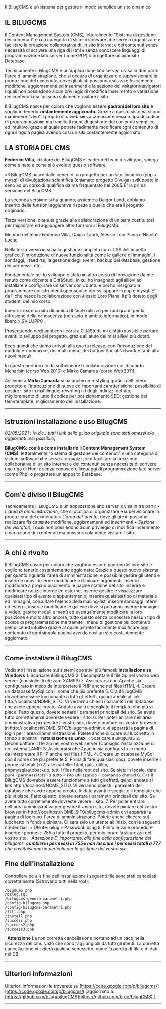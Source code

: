 
Il BilugCMS è un sistema per gestire in modo semplice un sito dinamico

## **IL BILUGCMS**

Il Content Management System (CMS), letteralmente "Sistema di gestione dei contenuti" è una categoria di sistemi software che serve a organizzare e facilitare la creazione collaborativa di un sito internet e dei contenuti senza necessità di scrivere una riga di Html e senza conoscere linguaggi di programmazione lato server (come PhP) o progettare un apposito Database.

Tecnicamente il BilugCMS è un'applicazione lato server, divisa in due parti: l'area di amministrazione, che si occupa di organizzare e supervisionare la produzione del contenuto, dove gli utenti possono realizzare fisicamente modifiche, aggiornamenti ed inserimenti e la sezione dei visitatori/navigatori i quali non possiedono alcun privilegio di modifica inserimento o variazione dei contenuti ma possono solamente visitare il sito.

Il BilugCMS nasce per coloro che vogliono essere **padroni del loro sito** e vogliono tenerlo **costantemente aggiornato**. Grazie a questo sistema si può mantenere "vivo" il proprio sito web senza conoscere nessun tipo di codice di programmazione ma tramite il menù di gestione dei contenuti semplice ed intuitivo, grazie al quale potrete facilmente modificare ogni contenuto di ogni singola pagina avendo così un sito costantemente aggiornato.

## **LA STORIA DEL CMS**

**Federico Villa**, ideatore del BilugCMS e leader del team di sviluppo, spiega come è nato e come si è evoluto questo software:

«Il BilugCMS nasce dalle ceneri di un progetto per un sito dinamico (php + mysql) di divulgazione scientifica (chiamato progetto Divulga) sviluppato in seno ad un corso di qualifica da me frequentato nel 2005. E' la prima versione del BilugCMS.

La seconda versione si ha quando, assieme a Daigor Landi, abbiamo inserito delle funzioni aggiuntive rispetto a quello che era il progetto originario.

Terza versione, ottenuta grazie alla collaborazione di un team costituitosi per migliorare ed aggiungere altre funzioni al BilugCMS.

Membri del team: Federico Villa, Daigor Landi, Alessio Loro Piana e Nicolo' Lucia;

Nella terza versione si ha la gestione completa con i CSS dell'aspetto grafico, l'introduzione di nuove funzionalità come le gallerie di immagini, i sondaggi, i feed rss, la gestione degli eventi, backup del database, gestione dei permessi, etc...

Fondamentale per lo sviluppo è stato un altro corso di formazione da me tenuto come docente a CittàStudi, in cui ho insegnato agli allievi ad installare e configurare un server con Ubuntu e poi ho insegnato a programmare con strumenti opensource per sviluppare in php e mysql. E' da lì che nasce la collaborazione con Alessio Loro Piana, il più dotato degli studenti del mio corso.

Intenti: creare un sito dinamico di facile utilizzo per tutti quanti per la diffusione della conoscenza (non solo in ambito informatico), in modo libero.»
SVILUPPO

Proseguendo negli anni con i corsi a CittàStudi, mi è stato possibile portare avanti lo sviluppo del progetto, grazie all'aiuto dei miei allievi più dotati.

Ecco quindi che siamo arrivati alla quarta release, con l'introduzione del modulo e-commerce, dei multi menù, dei bottoni Social Network e tanti altri nuovi moduli.

In questo periodo c'è da sottolineare la collaborazione con Riccardo Menarbin (corso Web 2010) e Mirko Camarda (corso Web 2011).

Assieme a **Mirko Camarda** si ha anche un restyling grafico dell'intero progetto e l'introduzione di nuove ed importanti caratteristiche: possibilità di gestire il sito in multilingue; rewriting url degli indirizzi del sito; miglioramento di tutto il codice per posizionamento SEO; gestione dei temi/template; miglioramento dell'installazione.



* * *
## **Istruzioni installazione e uso BilugCMS**

*02/05/2021 : [n.d.c.: tutti i link della guida originale sono stati omessi e/o aggiornati ove possibile]*

**BilugCMS: cos'è e come installarlo**
Il **Content Management System (CMS)**, letteralmente "Sistema di gestione dei contenuti" è una categoria di sistemi software che serve a organizzare e facilitare la creazione collaborativa di un sito internet e dei contenuti senza necessità di scrivere una riga di Html e senza conoscere linguaggi di programmazione lato server (come Php) o progettare un apposito Database.
 
 
* * *
## **Com'è diviso il BilugCMS**
Tecnicamente il BilugCMS è un'applicazione lato server, divisa in tre parti:
    • *L'area di amministrazione*, che si occupa di organizzare e supervisionare la produzione del contenuto 
    • *L'area dell'utente*, dove gli utenti possono realizzare fisicamente modifiche, aggiornamenti ed inserimenti 
    • *Sezione dei visitator*i, i quali non possiedono alcun privilegio di modifica inserimento o variazione dei contenuti ma possono solamente visitare il sito 
 
 
* * *
## **A chi è rivolto**
Il BilugCMS nasce per coloro che vogliono essere padroni del loro sito e vogliono tenerlo costantemente aggiornato; Grazie a questo nuovo sistema, per quanto riguarda l'area di amministrazione, è possibile gestire gli utenti e inserirne nuovi, inserire modificare e eliminare argomenti, inserire modificare a proprio piacimento le pagine statiche del sito, inserire e modificare notizie interne ed esterne, inserire gestire e visualizzare qualsiasi tipo di evento o appuntamento, inserire qualsiasi tipo di materiale ed immagini, consultare l'elenco della mailing-list, inserire sondaggi interni ed esterni, inserire modificare le gallerie dove si potranno inserire immagini e video, gestire moduli e menù ed eventualmente modificare la loro posizione e molto altro ancora, tutto questo senza conoscere nessun tipo di codice di programmazione ma tramite il menù di gestione dei contenuti semplice ed intuitivo grazie al quale potrete facilmente modificare ogni contenuto di ogni singola pagina avendo così un sito costantemente aggiornato.
 
 
* * *
## **Come installare il BilugCMS** 
Vediamo l'installazione sui sistemi operativi più famosi:
	**Installazione su Windows**
    1. Scaricare il BilugCMS 
    2. Decompattare il file zip nel vostro web server (consiglio di utizzare XAMPP) 
    3. Assicurarsi che Apache sia configurato in modo da interpretare il PHP anche nei files HTML 
    4. Creare un database MySql con il nome che più preferite 
    5. Ora il BilugCMS dovrebbe essere funzionante a tutti gli effetti, quindi andate al link http://localhost/NOME_SITO. Vi verranno chiesti i parametri del database che avete appena creato. Andate avanti e scegliete il template che più vi piace. Fatto questo, dovete settare i parametri principali del sito. Se avete tutto correttamente dovreste vedere il sito. 
    6. Per poter entrare nell'area amministrativa per gestire il vostro sito, dovete puntare col vostro browser in http://localhost/NOME_SITO/bilugcms-admin e vi apparirà la pagina di login per l'area di amministrazione. Potete anche cliccare sul lucchetto in fondo a sinistra 
 
**Installazione su Linux**
    1. Scaricare il BilugCMS 
    2. Decompattare il file zip nel vostro web server (Consiglio l'instalazzione di un sistema LAMP) 
    3. Assicurarsi che Apache sia configurato in modo da interpretare il PHP anche nei files HTML 
    4. Creare un database MySql con il nome che più preferite 
    5. Prima di fare qualsiasi cosa, dovete inserire i permessi totali (777) alle cartelle: html, gals, utility, phpmysqlautobackup, tutti i files nella root del sito. Se siete in locale, date pure i permessi totali a tutto il sito utilizzando il comando chmod 
    6. Ora il BilugCMS dovrebbe essere funzionante a tutti gli effetti, quindi andate al link http://localhost/NOME_SITO. Vi verranno chiesti i parametri del database che avete appena creato. Andate avanti e scegliete il template che più vi piace. Fatto questo, dovete settare i parametri principali del sito. Se avete tutto correttamente dovreste vedere il sito. 
    7. Per poter entrare nell'area amministrativa per gestire il vostro sito, dovete puntare col vostro browser in http://localhost/NOME_SITO/bilugcms-admin e vi apparirà la pagina di login per l'area di amministrazione. Potete anche cliccare sul lucchetto in fondo a sinistra. Ci sarà solo un utente all'inizio, con le seguenti credenziali: 
        ◦ Utente: bilug 
        ◦ Password: bilug 
    8. Finito le varie procedure inserire i permessi 755 a tutto il progetto, per migliorare la sicurezza del vostro sito. 
 
*Attenzione
E' importante, alla fine della configurazione del bilugcms, **cambiare i permessi in 755 e non lasciare i permessi totali a 777** che costituiscono un pericolo per la gestione del vostro sito.*
 
##  **Fine dell'installazione**
Controllare se alla fine dell'installazione i seguenti file sono stati cancellati correttamente (Si trovano tutti nella root):
```
/bigdump.php 
/bilug.sql 
/bilugcms-genera-parametri.php 
/config-bilugcms.php 
/config-bilugcms-parametri.php 
/fill.php 
/install.php 
/success.php 
/success2.php 
/success3.php
``` 
 
**Attenzione**
La non corretta cancellazione portano ad un baco nella sicurezza del cms, visto che sono raggiungibili da tutti gli utenti. La corretta cancellazione vi eviterà qualche scherzetto, come la perdita di file e di dati nel DB.

* * *
## **Ulteriori informazioni**
Ulteriori informazioni le troverete su [https://code.google.com/p/bilugcms/](https://code.google.com/p/bilugcms/) [aggiornato a: [https://github.com/bilug/bilugCMS](https://github.com/bilug/bilugCMS) ]


* * *

 